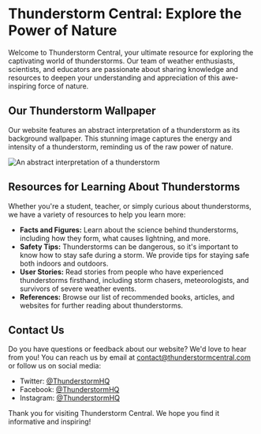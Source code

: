 <!--font:Montserrat-->

# Thunderstorm Central: Explore the Power of Nature

Welcome to Thunderstorm Central, your ultimate resource for exploring the captivating world of thunderstorms. Our team of weather enthusiasts, scientists, and educators are passionate about sharing knowledge and resources to deepen your understanding and appreciation of this awe-inspiring force of nature.

## Our Thunderstorm Wallpaper

Our website features an abstract interpretation of a thunderstorm as its background wallpaper. This stunning image captures the energy and intensity of a thunderstorm, reminding us of the raw power of nature.

![An abstract interpretation of a thunderstorm](#)

## Resources for Learning About Thunderstorms

Whether you're a student, teacher, or simply curious about thunderstorms, we have a variety of resources to help you learn more:

- **Facts and Figures:** Learn about the science behind thunderstorms, including how they form, what causes lightning, and more.
- **Safety Tips:** Thunderstorms can be dangerous, so it's important to know how to stay safe during a storm. We provide tips for staying safe both indoors and outdoors.
- **User Stories:** Read stories from people who have experienced thunderstorms firsthand, including storm chasers, meteorologists, and survivors of severe weather events.
- **References:** Browse our list of recommended books, articles, and websites for further reading about thunderstorms.

## Contact Us

Do you have questions or feedback about our website? We'd love to hear from you! You can reach us by email at [contact@thunderstormcentral.com](mailto:contact@thunderstormcentral.com) or follow us on social media:

- Twitter: [@ThunderstormHQ](#)
- Facebook: [@ThunderstormHQ](#)
- Instagram: [@ThunderstormHQ](#)

Thank you for visiting Thunderstorm Central. We hope you find it informative and inspiring!

<!--

Write me content for website with wallpaper which alt text is:

"An abstract interpretation of a thunderstorm"

The name/title of the page should not be 1:1 copy of the alt text but rather a real content of the website which is using this wallpaper.

- Use markdown format 
- Start with heading
- Heading should be short and concise
- The content should look like a real website 
- The website should not be about the wallpaper, wallpaper is just a related background
- Heading should be contain work "wallpaper" or "background"
- Include real sections like references, contact, user stories, etc. use things relevant to the page purpose.
- Feel free to use structure like headings, bullets, numbering, blockquotes, paragraphs, horizontal lines, etc.
- You can use formatting like bold or _italic_
- You can include UTF-8 emojis
- Links should be only #hash anchors (and you can refer to the document itself)
- Do not include images


---


# Thunderstorm: A Powerful Force of Nature

Welcome to our website dedicated to exploring the awe-inspiring phenomenon of thunderstorms. Our mission is to provide you with information, resources, and inspiration to deepen your understanding and appreciation of this powerful force of nature.

## About Us

We are a team of weather enthusiasts, scientists, and educators who share a passion for studying and sharing knowledge about thunderstorms. Our goal is to provide accurate and accessible information about thunderstorms and their impact on our planet.

## Our Wallpaper

Our abstract interpretation of a thunderstorm serves as the perfect background for our website. This stunning image captures the energy and intensity of a thunderstorm, reminding us of the raw power of nature.

![An abstract interpretation of a thunderstorm](#)

## Resources

Whether you're a student, teacher, or simply curious about thunderstorms, we have a variety of resources to help you learn more:

- **Facts and Figures:** Learn about the science behind thunderstorms, including how they form, what causes lightning, and more.
- **Safety Tips:** Thunderstorms can be dangerous, so it's important to know how to stay safe during a storm. We provide tips for staying safe both indoors and outdoors.
- **User Stories:** Read stories from people who have experienced thunderstorms firsthand, including storm chasers, meteorologists, and survivors of severe weather events.
- **References:** Browse our list of recommended books, articles, and websites for further reading about thunderstorms.

## Contact Us

Do you have questions or feedback about our website? We'd love to hear from you! You can reach us by email at [contact@thunderstorm.com](mailto:contact@thunderstorm.com) or follow us on social media:

- Twitter: [@ThunderstormHQ](#)
- Facebook: [@ThunderstormHQ](#)
- Instagram: [@ThunderstormHQ](#)

Thank you for visiting our website. We hope you find it informative and inspiring!


---


Heading is too long, rewrite whole content.


---


# Exploring Thunderstorms: A Resource for Weather Enthusiasts

Welcome to our website dedicated to exploring the fascinating world of thunderstorms. Our team of weather enthusiasts, scientists, and educators are passionate about sharing knowledge and resources to deepen your understanding and appreciation of this powerful force of nature.

## Our Thunderstorm Wallpaper

Our website features an abstract interpretation of a thunderstorm as its background wallpaper. This stunning image captures the energy and intensity of a thunderstorm, reminding us of the raw power of nature.

![An abstract interpretation of a thunderstorm](#)

## Resources for Learning About Thunderstorms

Whether you're a student, teacher, or simply curious about thunderstorms, we have a variety of resources to help you learn more:

- **Facts and Figures:** Learn about the science behind thunderstorms, including how they form, what causes lightning, and more.
- **Safety Tips:** Thunderstorms can be dangerous, so it's important to know how to stay safe during a storm. We provide tips for staying safe both indoors and outdoors.
- **User Stories:** Read stories from people who have experienced thunderstorms firsthand, including storm chasers, meteorologists, and survivors of severe weather events.
- **References:** Browse our list of recommended books, articles, and websites for further reading about thunderstorms.

## Contact Us

Do you have questions or feedback about our website? We'd love to hear from you! You can reach us by email at [contact@thunderstorm.com](mailto:contact@thunderstorm.com) or follow us on social media:

- Twitter: [@ThunderstormHQ](#)
- Facebook: [@ThunderstormHQ](#)
- Instagram: [@ThunderstormHQ](#)

Thank you for visiting our website. We hope you find it informative and inspiring!


---


Heading is too long, rewrite whole content.


---


# Discover Thunderstorms: Your Ultimate Resource

Welcome to our website dedicated to exploring the captivating world of thunderstorms. Our team of weather enthusiasts, scientists, and educators are passionate about sharing knowledge and resources to deepen your understanding and appreciation of this awe-inspiring force of nature.

## Our Thunderstorm Wallpaper

Our website features an abstract interpretation of a thunderstorm as its background wallpaper. This stunning image captures the energy and intensity of a thunderstorm, reminding us of the raw power of nature.

![An abstract interpretation of a thunderstorm](#)

## Resources for Learning About Thunderstorms

Whether you're a student, teacher, or simply curious about thunderstorms, we have a variety of resources to help you learn more:

- **Facts and Figures:** Learn about the science behind thunderstorms, including how they form, what causes lightning, and more.
- **Safety Tips:** Thunderstorms can be dangerous, so it's important to know how to stay safe during a storm. We provide tips for staying safe both indoors and outdoors.
- **User Stories:** Read stories from people who have experienced thunderstorms firsthand, including storm chasers, meteorologists, and survivors of severe weather events.
- **References:** Browse our list of recommended books, articles, and websites for further reading about thunderstorms.

## Contact Us

Do you have questions or feedback about our website? We'd love to hear from you! You can reach us by email at [contact@thunderstorm.com](mailto:contact@thunderstorm.com) or follow us on social media:

- Twitter: [@ThunderstormHQ](#)
- Facebook: [@ThunderstormHQ](#)
- Instagram: [@ThunderstormHQ](#)

Thank you for visiting our website. We hope you find it informative and inspiring!


---


Heading is too long, rewrite whole content.


---


# Thunderstorm Central: Your Ultimate Resource for Exploring the Power of Nature

Welcome to Thunderstorm Central, your ultimate resource for exploring the captivating world of thunderstorms. Our team of weather enthusiasts, scientists, and educators are passionate about sharing knowledge and resources to deepen your understanding and appreciation of this awe-inspiring force of nature.

## Our Thunderstorm Wallpaper

Our website features an abstract interpretation of a thunderstorm as its background wallpaper. This stunning image captures the energy and intensity of a thunderstorm, reminding us of the raw power of nature.

![An abstract interpretation of a thunderstorm](#)

## Resources for Learning About Thunderstorms

Whether you're a student, teacher, or simply curious about thunderstorms, we have a variety of resources to help you learn more:

- **Facts and Figures:** Learn about the science behind thunderstorms, including how they form, what causes lightning, and more.
- **Safety Tips:** Thunderstorms can be dangerous, so it's important to know how to stay safe during a storm. We provide tips for staying safe both indoors and outdoors.
- **User Stories:** Read stories from people who have experienced thunderstorms firsthand, including storm chasers, meteorologists, and survivors of severe weather events.
- **References:** Browse our list of recommended books, articles, and websites for further reading about thunderstorms.

## Contact Us

Do you have questions or feedback about our website? We'd love to hear from you! You can reach us by email at [contact@thunderstormcentral.com](mailto:contact@thunderstormcentral.com) or follow us on social media:

- Twitter: [@ThunderstormHQ](#)
- Facebook: [@ThunderstormHQ](#)
- Instagram: [@ThunderstormHQ](#)

Thank you for visiting Thunderstorm Central. We hope you find it informative and inspiring!


---


Write me a Google font which is best fitting for the website.

Pick from the list:
- Poppins
- Lobster
- Orbitron
- Barlow Condensed
- Dancing Script
- Open Sans
- Playfair Display
- Inter
- Montserrat
- Roboto
- Lato
- Futura
- IBM Plex Sans
- Exo 2
- Raleway
- Great Vibes
- Alegreya


Write just the font name nothing else.


---


Montserrat

-->
